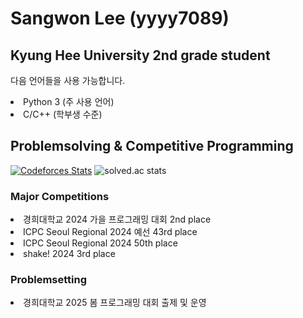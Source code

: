 # Sangwon Lee (yyyy7089)

## Kyung Hee University 2nd grade student

다음 언어들을 사용 가능합니다.
<li> Python 3 (주 사용 언어)
<li> C/C++ (학부생 수준)

## Problemsolving & Competitive Programming

[![Codeforces Stats](https://codeforces-readme-stats.vercel.app/api/card?username=987)](https://codeforces.com/profile/987)
![solved.ac stats](https://solvedac-cards-starcea.paring.moe/problems/yyyy7089)

### Major Competitions
<li> 경희대학교 2024 가을 프로그래밍 대회 2nd place
<li> ICPC Seoul Regional 2024 예선 43rd place
<li> ICPC Seoul Regional 2024 50th place
<li> shake! 2024 3rd place

### Problemsetting
<li> 경희대학교 2025 봄 프로그래밍 대회 출제 및 운영